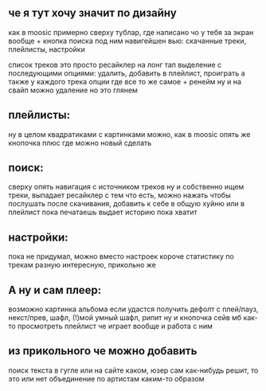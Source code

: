 ## че я тут хочу значит по дизайну

как в moosic примерно
сверху тублар, где написано чо у тебя за экран вообще + кнопка поиска
под ним навигейшен вью: скачанные треки, плейлисты, настройки

список треков это просто ресайклер 
на лонг тап выделение с последующими опциями: удалить, добавить в плейлист, проиграть
а также у каждого трека опции где все то же самое + ренейм
ну и на свайп можно удаление но это глянем

## плейлисты:
ну в целом квадратиками с картинками можно, как в moosic опять же кнопочка плюс где можно новый сделать

## поиск:
сверху опять навигация с источником треков
ну и собственно ищем треки, выпадает ресайклер с тем что есть, можно нажать чтобы послушать после скачивания, 
добавить к себе в общую хуйню или в плейлист
пока печатаешь выдает историю
пока хватит

## настройки:
пока не придумал, можно вместо настроек короче статистику по трекам разную интересную, прикольно же

## А ну и сам плеер:
возможно картинка альбома если удастся получить
дефолт с плей/пауз, некст/прев, шафл, (!)мой умный шафл, рипит
ну и кнопочка сейв мб
как-то просмотреть плейлист че играет вообще и работа с ним


## из прикольного че можно добавить

поиск текста в гугле или на сайте каком, юзер сам как-нибудь решит, то это или нет
объединение по артистам каким-то образом
